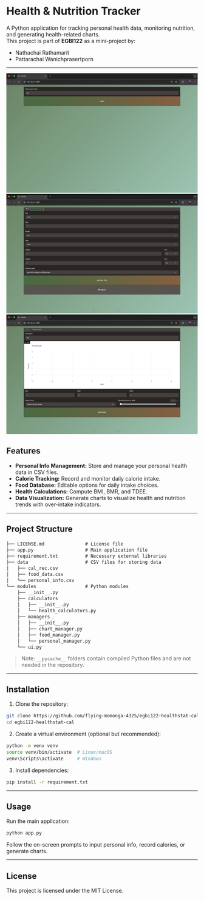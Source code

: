 # Health & Nutrition Tracker

A Python application for tracking personal health data, monitoring nutrition, and generating health-related charts.  
This project is part of **EGBI122** as a mini-project by:

- Nathachai Rathamarit  
- Pattarachai Wanichprasertporn  

---

![fig1](./figs/login.png)
![fig2](./figs/user_config.png)
![fig3](./figs/graph.png)
## Features

- **Personal Info Management:** Store and manage your personal health data in CSV files.  
- **Calorie Tracking:** Record and monitor daily calorie intake.  
- **Food Database:** Editable options for daily intake choices.  
- **Health Calculations:** Compute BMI, BMR, and TDEE.  
- **Data Visualization:** Generate charts to visualize health and nutrition trends with over-intake indicators.  

---

## Project Structure

```
├── LICENSE.md               # License file
├── app.py                   # Main application file
├── requirement.txt          # Necessary external libraries
├── data                     # CSV files for storing data
│   ├── cal_rec.csv
│   ├── food_data.csv
│   └── personal_info.csv
└── modules                  # Python modules
    ├── __init__.py
    ├── calculators
    │   ├── __init__.py
    │   └── health_calculators.py
    ├── managers
    │   ├── __init__.py
    │   ├── chart_manager.py
    │   ├── food_manager.py
    │   └── personal_manager.py
    └── ui.py
```

> Note: `__pycache__` folders contain compiled Python files and are not needed in the repository.

---

## Installation

1. Clone the repository:
```bash
git clone https://github.com/flying-momonga-4325/egbi122-healthstat-cal
cd egbi122-healthstat-cal
```

2. Create a virtual environment (optional but recommended):
```bash
python -m venv venv
source venv/bin/activate  # Linux/macOS
venv\Scripts\activate     # Windows
```

3. Install dependencies:
```bash
pip install -r requirement.txt
```

---

## Usage

Run the main application:
```bash
python app.py
```

Follow the on-screen prompts to input personal info, record calories, or generate charts.

---

## License

This project is licensed under the MIT License.
